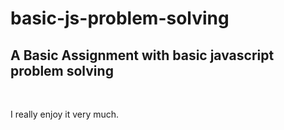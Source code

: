# basic-js-problem-solving

<h2>A Basic Assignment with basic javascript problem solving</h2>
<br />
<p>I really enjoy it very much.</p>

